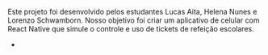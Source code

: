 Este projeto foi desenvolvido pelos estudantes Lucas Aita, Helena Nunes e Lorenzo Schwamborn.
Nosso objetivo foi criar um aplicativo de celular com React Native que simule o controle e uso de tickets de refeição escolares.

-
